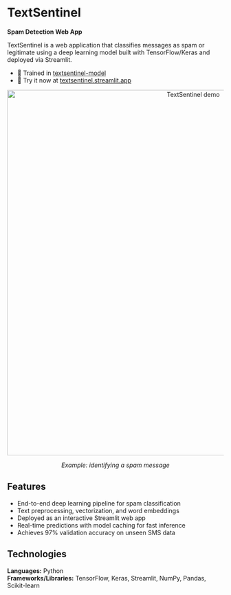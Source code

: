 # TextSentinel  
**Spam Detection Web App**

TextSentinel is a web application that classifies messages as spam or legitimate using a deep learning model built with TensorFlow/Keras and deployed via Streamlit.

- 🧪 Trained in [textsentinel-model](https://github.com/sanjitmukesh/textsentinel-model)
- 🚀 Try it now at [textsentinel.streamlit.app](https://textsentinel.streamlit.app/)

<p align="center">
  <img width="850" alt="TextSentinel demo" src="https://github.com/user-attachments/assets/43cf0787-065a-42a5-a9fe-77a147488e9d" />
</p>
<p align="center"><em>Example: identifying a spam message</em></p>

## Features
- End-to-end deep learning pipeline for spam classification  
- Text preprocessing, vectorization, and word embeddings  
- Deployed as an interactive Streamlit web app  
- Real-time predictions with model caching for fast inference  
- Achieves 97% validation accuracy on unseen SMS data  

## Technologies
**Languages:** Python  
**Frameworks/Libraries:** TensorFlow, Keras, Streamlit, NumPy, Pandas, Scikit-learn  
